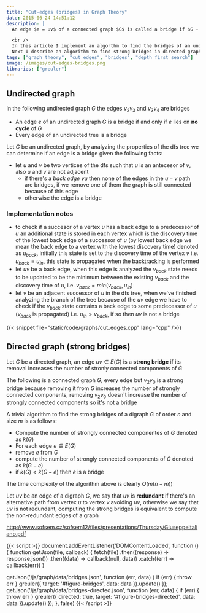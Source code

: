 ```yaml
---
title: "Cut-edges (bridges) in Graph Theory"
date: 2015-06-24 14:51:12
description: |
  An edge $e = uv$ of a connected graph $G$ is called a bridge if $G - e$ is disconnected (it increases the number of components).

  <br />
  In this article I implement an algorthm to find the bridges of an undirected graph using DFS.
  Next I describe an algorithm to find strong bridges in directed graphs.
tags: ["graph theory", "cut edges", "bridges", "depth first search"]
image: /images/cut-edges-bridges.png
libraries: ["greuler"]
---
```


## Undirected graph

In the following undirected graph $G$ the edges $v_2v_3$ and $v_3v_4$ are bridges

<div id="figure-bridges"></div>

- An edge $e$ of an undirected graph $G$ is a bridge if and only if $e$ lies on **no cycle** of $G$
- Every edge of an undirected tree is a bridge

Let $G$ be an undirected graph, by analyzing the properties of the dfs tree we can determine if an edge is a bridge given the following facts:

- let $u$ and $v$ be two vertices of the dfs such that $u$ is an antecesor of $v$, also $u$ and $v$ are not adjacent
  - if there's a *back edge* $vu$ then none of the edges in the $u-v$ path are bridges, if we remove one of them the graph is still connected because of this edge
  - otherwise the edge is a bridge

### Implementation notes

- to check if a succesor of a vertex $u$ has a back edge to a predecessor of $u$ an additional state is stored in each vertex which is the discovery time of the lowest back edge of a successor of $u$ (by lowest back edge we mean the back edge to a vertex with the lowest discovery time) denoted as $u_{back}$, initially this state is set to the discovery time of the vertex $v$ i.e. $u_{back} = u_{in}$, this state is propagated when the backtracking is performed
- let $uv$ be a back edge, when this edge is analyzed the $v_{back}$ state needs to be updated to be the minimum between the existing $v_{back}$ and the discovery time of $u$, i.e. $v_{back} = min(v_{back}, u_{in})$
- let $v$ be an adjacent successor of $u$ in the dfs tree, when we've finished analyzing the branch of the tree because of the $uv$ edge we have to check if the $v_{back}$ state contains a back edge to some predecessor of $u$ ($v_{back}$ is propagated) i.e. $u_{in} > v_{back}$, if so then $uv$ is not a bridge

{{< snippet file="static/code/graphs/cut_edges.cpp" lang="cpp" />}}

## Directed graph (strong bridges)

Let $G$ be a directed graph, an edge $uv \in E(G)$ is a **strong bridge** if its removal increases the number of stronly connected components of $G$

The following is a connected graph $G$, every edge but $v_2v_0$ is a strong bridge because removing it from $G$ increases the number of strongly connected components, removing $v_2v_0$ doesn't increase the number of strongly connected components so it's not a bridge

<div id="figure-bridges-directed"></div>

A trivial algorithm to find the strong bridges of a digraph $G$ of order $n$ and size $m$ is as follows:

- Compute the number of strongly connected componentes of $G$ denoted as $k(G)$
- For each edge $e \in E(G)$
 - remove $e$ from $G$
 - compute the number of strongly connected components of $G$ denoted as $k(G - e)$
 - if $k(G) < k(G - e)$ then $e$ is a bridge

The time complexity of the algorithm above is clearly $O(m(n + m))$

Let $uv$ be an edge of a digraph $G$, we say that $uv$ is **redundant** if there's an alternative path from vertex $u$ to vertex $v$ avoiding $uv$, otherwise we say that $uv$ is not redundant, computing the strong bridges is equivalent to compute the non-redundant edges of a graph

http://www.sofsem.cz/sofsem12/files/presentations/Thursday/GiuseppeItaliano.pdf

{{< script >}}
document.addEventListener('DOMContentLoaded', function () {
  function getJson(file, callback) {
    fetch(file)
      .then((response) => response.json())
      .then((data) => callback(null, data))
      .catch((err) => callback(err))
  }

  getJson('/js/graph/data/bridges.json', function (err, data) {
    if (err) { throw err }
    greuler({
      target: '#figure-bridges',
      data: data
    }).update()
  });
  getJson('/js/graph/data/bridges-directed.json', function (err, data) {
    if (err) { throw err }
    greuler({
      directed: true,
      target: '#figure-bridges-directed',
      data: data
    }).update()
  });
}, false)
{{< /script >}}
